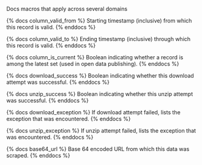 Docs macros that apply across several domains

{% docs column_valid_from %}
Starting timestamp (inclusive) from which this record is valid.
{% enddocs %}

{% docs column_valid_to %}
Ending timestamp (inclusive) through which this record is valid.
{% enddocs %}

{% docs column_is_current %}
Boolean indicating whether a record is among the latest set (used in open data publishing).
{% enddocs %}

{% docs download_success %}
Boolean indicating whether this download attempt was successful.
{% enddocs %}

{% docs unzip_success %}
Boolean indicating whether this unzip attempt was successful.
{% enddocs %}

{% docs download_exception %}
If download attempt failed, lists the exception that was encountered.
{% enddocs %}

{% docs unzip_exception %}
If unzip attempt failed, lists the exception that was encountered.
{% enddocs %}

{% docs base64_url %}
Base 64 encoded URL from which this data was scraped.
{% enddocs %}
